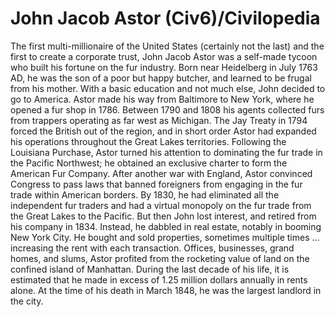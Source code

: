 # John Jacob Astor (Civ6)/Civilopedia

The first multi-millionaire of the United States (certainly not the last) and the first to create a corporate trust, John Jacob Astor was a self-made tycoon who built his fortune on the fur industry. Born near Heidelberg in July 1763 AD, he was the son of a poor but happy butcher, and learned to be frugal from his mother. With a basic education and not much else, John decided to go to America.
Astor made his way from Baltimore to New York, where he opened a fur shop in 1786. Between 1790 and 1808 his agents collected furs from trappers operating as far west as Michigan. The Jay Treaty in 1794 forced the British out of the region, and in short order Astor had expanded his operations throughout the Great Lakes territories. Following the Louisiana Purchase, Astor turned his attention to dominating the fur trade in the Pacific Northwest; he obtained an exclusive charter to form the American Fur Company. After another war with England, Astor convinced Congress to pass laws that banned foreigners from engaging in the fur trade within American borders. By 1830, he had eliminated all the independent fur traders and had a virtual monopoly on the fur trade from the Great Lakes to the Pacific. But then John lost interest, and retired from his company in 1834.
Instead, he dabbled in real estate, notably in booming New York City. He bought and sold properties, sometimes multiple times … increasing the rent with each transaction. Offices, businesses, grand homes, and slums, Astor profited from the rocketing value of land on the confined island of Manhattan. During the last decade of his life, it is estimated that he made in excess of 1.25 million dollars annually in rents alone. At the time of his death in March 1848, he was the largest landlord in the city.
